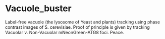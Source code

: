 # Vacuole_buster
Label-free vacuole (the lysosome of Yeast and plants) tracking using phase contrast images of S. cerevisiae. Proof of principle is given by tracking Vacuolar v. Non-Vacuolar mNeonGreen-ATG8 foci. 
Peace. 
